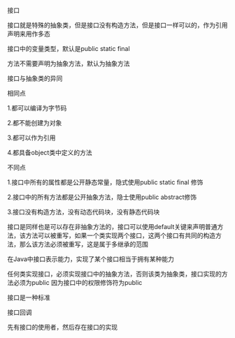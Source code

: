接口

接口就是特殊的抽象类，但是接口没有构造方法，但是接口一样可以的，作为引用声明来用作多态

接口中的变量类型，默认是public static final

方法不需要声明为抽象方法，默认为抽象方法

接口与抽象类的异同

相同点

1.都可以编译为字节码

2.都不能创建为对象

3.都可以作为引用

4.都具备object类中定义的方法

不同点

1.接口中所有的属性都是公开静态常量，隐式使用public static final 修饰

2.接口中的所有方法都是公开抽象方法，隐士使用public abstract修饰

3.接口没有构造方法，没有动态代码块，没有静态代码块



接口是同样也是可以存在非抽象方法的，接口可以使用default关键来声明普通方法，该方法可以被重写，如果一个类实现两个接口，这两个接口有共同的构造方法，那么该方法必须被重写，这是属于多继承的范围

在Java中接口表示能力，实现了某个接口相当于拥有某种能力

任何类实现接口，必须实现接口中的抽象方法，否则该类为抽象类，接口实现的方法必须为public 因为接口中的权限修饰符为public

接口是一种标准

接口回调

先有接口的使用者，然后存在接口的实现